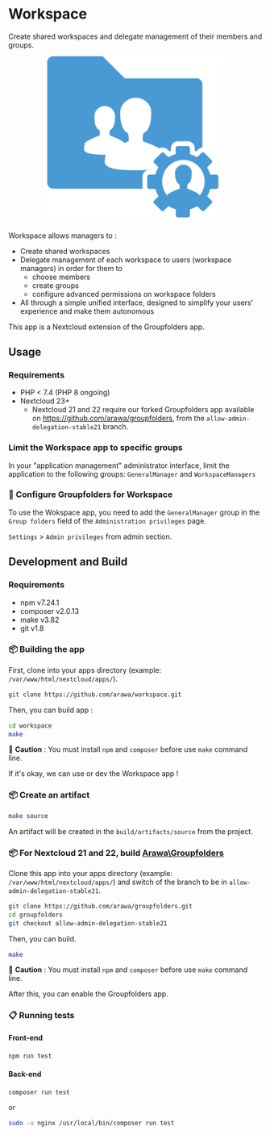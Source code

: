 # Workspace
Create shared workspaces and delegate management of their members and groups.

<p align="center">
<img width="350" src="https://github.com/arawa/workspace/raw/master/img/workspace_logo.png" alt="Workspace Logo">
</p>

Workspace allows managers to :
- Create shared workspaces
- Delegate management of each workspace to users (workspace managers) in order for them to
  - choose members
  - create groups
  - configure advanced permissions on workspace folders
- All through a simple unified interface, designed to simplify your users' experience and make them autonomous

This app is a Nextcloud extension of the Groupfolders app.

## Usage
### Requirements
- PHP < 7.4 (PHP 8 ongoing)
- Nextcloud 23+
  - Nextcloud 21 and 22 require our forked Groupfolders app available on https://github.com/arawa/groupfolders, from the `allow-admin-delegation-stable21` branch.

### Limit the Workspace app to specific groups

In your "application management" administrator interface, limit the application to the following groups: `GeneralManager` and `WorkspaceManagers`

### 🔧 Configure Groupfolders for Workspace

To use the Wokspace app, you need to add the `GeneralManager` group in the `Group folders` field of the `Administration privileges` page.

`Settings` > `Admin privileges` from admin section.

## Development and Build
### Requirements
- npm v7.24.1
- composer v2.0.13
- make v3.82
- git v1.8

### 📦 Building the app

First, clone into your apps directory (example: `/var/www/html/nextcloud/apps/`).

```bash
git clone https://github.com/arawa/workspace.git
```

Then, you can build app :

```bash
cd workspace
make
```

🚨 **Caution** : You must install `npm` and `composer` before use `make` command line.

If it's okay, we can use or dev the Workspace app !

### 📦 Create an artifact

```bash
make source
```

An artifact will be created in the `build/artifacts/source` from the project.



### 📦 For Nextcloud 21 and 22, build [Arawa\Groupfolders](https://github.com/arawa/groupfolders)

Clone this app into your apps directory (example: `/var/www/html/nextcloud/apps/`) and switch of the branch to be in `allow-admin-delegation-stable21`.

```bash
git clone https://github.com/arawa/groupfolders.git
cd groupfolders
git checkout allow-admin-delegation-stable21
```

Then, you can build.

```bash
make
```

🚨 **Caution** : You must install `npm` and `composer` before use `make` command line.

After this, you can enable the Groupfolders app.

### 📋 Running tests

#### Front-end

```bash
npm run test
```

#### Back-end

```bash
composer run test
```

or

```bash
sudo -u nginx /usr/local/bin/composer run test
```
